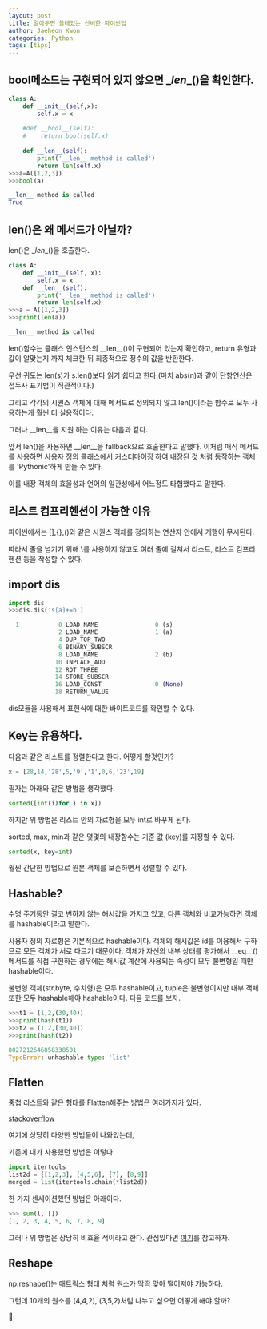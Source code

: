 ```yaml
---
layout: post
title: 알아두면 쓸데있는 신비한 파이썬팁
author: Jaeheon Kwon
categories: Python
tags: [tips]
---
```




## bool메소드는 구현되어 있지 않으면 \__len__()을 확인한다.



```python
class A:
    def __init__(self,x):
        self.x = x
        
    #def __bool__(self):
    #    return bool(self.x)
    
    def __len__(self):
        print('__len__ method is called')
        return len(self.x)
>>>a=A([1,2,3])
>>>bool(a)

__len__ method is called
True
```



## len()은 왜 메서드가 아닐까?

len()은 \__len__()을 호출한다.

```python
class A:
    def __init__(self, x):
        self.x = x
    def __len__(self): 
        print('__len__ method is called')
        return len(self.x)
>>>a = A([1,2,3])
>>>print(len(a))

__len__ method is called
```

len()함수는 클래스 인스턴스의 \_\_len__()이 구현되어 있는지 확인하고, return 유형과 값이 알맞는지 까지 체크한 뒤 최종적으로 정수의 값을 반환한다.

우선 귀도는 len(s)가 s.len()보다 읽기 쉽다고 한다.(마치 abs(n)과 같이 단항연산은 접두사 표기법이 직관적이다.)

그리고 각각의 시퀀스 객체에 대해 메서드로 정의되지 않고 len()이라는 함수로 모두 사용하는게 훨씬 더 실용적이다.

그러나 \_\_len\_\_을 지원 하는 이유는 다음과 같다.

앞서 len()을 사용하면 \__len__을 fallback으로 호출한다고 말했다. 이처럼 매직 메서드를 사용하면 사용자 정의 클래스에서 커스터마이징 하여 내장된 것 처럼 동작하는 객체를 'Pythonic'하게 만들 수 있다.

이를 내장 객체의 효율성과 언어의 일관성에서 어느정도 타협했다고 말한다.



## 리스트 컴프리헨션이 가능한 이유

파이썬에서는 [],{},()와 같은 시퀀스 객체를 정의하는 연산자 안에서 개행이 무시된다.

따라서 줄을 넘기기 위해 \\를 사용하지 않고도 여러 줄에 걸쳐서 리스트, 리스트 컴프리헨션 등을 작성할 수 있다.



## import dis

```python
import dis
>>>dis.dis('s[a]+=b')

  1           0 LOAD_NAME                0 (s)
              2 LOAD_NAME                1 (a)
              4 DUP_TOP_TWO
              6 BINARY_SUBSCR
              8 LOAD_NAME                2 (b)
             10 INPLACE_ADD
             12 ROT_THREE
             14 STORE_SUBSCR
             16 LOAD_CONST               0 (None)
             18 RETURN_VALUE
```

dis모듈을 사용해서 표현식에 대한 바이트코드를 확인할 수 있다.





## Key는 유용하다.

다음과 같은 리스트를 정렬한다고 한다. 어떻게 할것인가?

```python
x = [28,14,'28',5,'9','1',0,6,'23',19]
```



필자는 아래와 같은 방법을 생각했다.

```python
sorted([int(i)for i in x])
```

하지만 위 방법은 리스트 안의 자료형을 모두 int로 바꾸게 된다.



sorted, max, min과 같은 몇몇의 내장함수는 기준 값 (key)를 지정할 수 있다.

```python
sorted(x, key=int)
```

훨씬 간단한 방법으로 원본 객체를 보존하면서 정렬할 수 있다.





## Hashable?

수명 주기동안 결코 변하지 않는 해시값을 가지고 있고, 다른 객체와 비교가능하면 객체를 hashable이라고 말한다.

사용자 정의 자료형은 기본적으로 hashable이다. 객체의 해시값은 id를 이용해서 구하므로 모든 객체가 서로 다르기 때문이다. 객체가 자신의 내부 상태를 평가해서 \_\_eq_\_() 메서드를 직접 구현하는 경우에는 해시값 계산에 사용되는 속성이 모두 불변형일 때만 hashable이다.

불변형 객체(str,byte, 수치형)은 모두 hashable이고, tuple은 불변형이지만 내부 객체또한 모두 hashable해야 hashable이다. 다음 코드를 보자.

```python
>>>t1 = (1,2,(30,40))
>>>print(hash(t1))
>>>t2 = (1,2,[30,40])
>>>print(hash(t2))

8027212646858338501
TypeError: unhashable type: 'list'
```



## Flatten

중첩 리스트와 같은 형태를 Flatten해주는 방법은 여러가지가 있다.

[stackoverflow](https://stackoverflow.com/questions/952914/how-to-make-a-flat-list-out-of-list-of-lists)

여기에 상당히 다양한 방법들이 나와있는데,

기존에 내가 사용했던 방법은 이렇다.

```python
import itertools
list2d = [[1,2,3], [4,5,6], [7], [8,9]]
merged = list(itertools.chain(*list2d))
```



한 가지 센세이션했던 방법은 아래이다.

```python
>>> sum(l, [])
[1, 2, 3, 4, 5, 6, 7, 8, 9]
```

그러나 위 방법은 상당히 비효율 적이라고 한다. 관심있다면 [여기](https://mathieularose.com/how-not-to-flatten-a-list-of-lists-in-python/)를 참고하자.



## Reshape

np.reshape()는 매트릭스 형태 처럼 원소가 딱딱 맞아 떨어져야 가능하다.

그런데 10개의 원소를 (4,4,2), (3,5,2)처럼 나누고 싶으면 어떻게 해야 할까?



```

```

